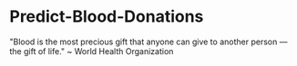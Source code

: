 # Predict-Blood-Donations
"Blood is the most precious gift that anyone can give to another person — the gift of life." ~ World Health Organization

